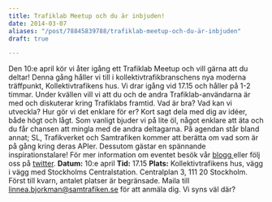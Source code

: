 ```yaml
---
title: Trafiklab Meetup och du är inbjuden!
date: 2014-03-07
aliases: "/post/78845839788/trafiklab-meetup-och-du-är-inbjuden"
draft: true

---
```


Den 10:e april kör vi åter igång ett Trafiklab Meetup och vill gärna att du deltar! Denna gång håller vi till i kollektivtrafikbranschens nya moderna träffpunkt, Kollektivtrafikens hus.
 Vi drar igång vid 17.15 och håller på 1-2 timmar.
 Under kvällen vill vi att du och de andra Trafiklab-användarna är med och diskuterar kring Trafiklabs framtid. Vad är bra? Vad kan vi utveckla? Hur gör vi det enklare för er? Kort sagt dela med dig av idéer, både högt och lågt.
Som vanligt bjuder vi på lite öl, något enklare att äta och du får chansen att mingla med de andra deltagarna.
På agendan står bland annat;
 SL, Trafikverket och Samtrafiken kommer att berätta om vad som är på gång kring deras APIer. Dessutom gästar en spännande inspirationstalare!
För mer information om eventet besök vår [blogg ](http://blogg.trafiklab.se/)eller följ oss på [twitter](https://twitter.com/trafiklab).
**Datum:** 10:e april
**Tid:** 17.15
**Plats:** Kollektivtrafikens hus, vägg i vägg med Stockholms Centralstation. Centralplan 3, 111 20 Stockholm.
 Först till kvarn, antalet platser är begränsade. Maila till [linnea.bjorkman@samtrafiken.se](mailto:linnea.bjorkman@samtrafiken.se) för att anmäla dig.
Vi syns väl där?
 
